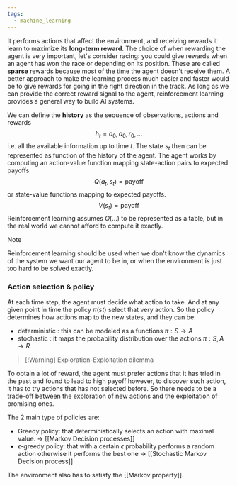 ```yaml
---
tags:
  - machine_learning
---
```

It performs actions that affect the environment, and receiving rewards it learn to maximize its **long-term reward**. The choice of when rewarding the agent is very important, let's consider racing: you could give rewards when an agent has won the race or depending on its position. These are called **sparse** rewards because most of the time the agent doesn't receive them. A better approach to make the learning process much easier and faster would be to give rewards for going in the right direction in the track. As long as we can provide the correct reward signal to the agent, reinforcement learning provides a general way to build AI systems.

We can define the **history** as the sequence of observations, actions and rewards
$$
h_{t} = o_{0},a_{0},r_{0},\dots
$$
i.e. all the available information up to time $t$. The state $s_{t}$ then can be represented as function of the history of the agent.
The agent works by computing an action-value function mapping state-action pairs to expected payoffs
$$
Q(a_{t}, s_{t}) = \text{payoff}
$$
or state-value functions mapping to expected payoffs.
$$
V( s_{t}) = \text{payoff}
$$
Reinforcement learning assumes $Q(\dots)$ to be represented as a table, but in the real world we cannot afford to compute it exactly.

>[!note]
>Reinforcement learning should be used when we don't know the dynamics of the system we want our agent to be in, or when the environment is just too hard to be solved exactly.
### Action selection & policy

At each time step, the agent must decide what action to take. And at any given point in time the policy $\pi(st)$ select that very action. So the policy determines how actions map to the new states, and they can be:
- deterministic : this can be modeled as a functions $\pi: S \to A$ 
- stochastic : it maps the probability distribution over the actions $\pi : S,A \to R$

> [!Warning] Exploration-Exploitation dilemma
> 
To obtain a lot of reward, the agent must prefer actions that it has tried in the past and found to lead to high payoff however, to discover such action, it has to try actions that has not selected before. So there needs to be a trade-off between the exploration of new actions and the exploitation of promising ones.

The 2 main type of policies are:
- Greedy policy: that deterministically selects an action with maximal value. $\to$ [[Markov Decision processes]]
- $\epsilon$-greedy policy: that with a certain $\epsilon$ probability performs a random action otherwise it performs the best one $\to$ [[Stochastic Markov Decision process]]

The environment also has to satisfy the [[Markov property]].
